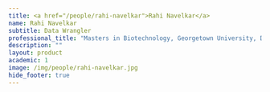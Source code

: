 ```yaml
---
title: <a href="/people/rahi-navelkar">Rahi Navelkar</a>
name: Rahi Navelkar
subtitle: Data Wrangler
professional_title: "Masters in Biotechnology, Georgetown University, Data Wrangler, 4DN-DCIC"  # Joined professional titles
description: ""
layout: product
academic: 1
image: /img/people/rahi-navelkar.jpg
hide_footer: true
---
```

